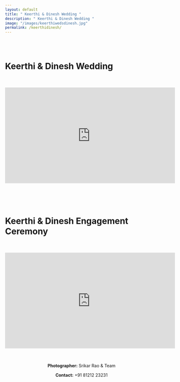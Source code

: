 ```yaml
---
layout: default
title: " Keerthi & Dinesh Wedding "
description: " Keerthi & Dinesh Wedding "
image: "/images/keerthiwedsdinesh.jpg"
permalink: /keerthidinesh/
---
```

<br>
<br>
<h1>Keerthi & Dinesh Wedding</h1>
<br>
<br>
<div class="row">
<iframe width="560" height="315" src="https://www.youtube.com/embed/D0o0KKrUPsY" title="YouTube video player" frameborder="0" allow="accelerometer; autoplay; clipboard-write; encrypted-media; gyroscope; picture-in-picture" allowfullscreen></iframe>
</div>
<br>
<br>
<br>
<br>
<h1>Keerthi & Dinesh Engagement Ceremony</h1>
<br>
<br>
<div class="row">
<iframe width="560" height="315" src="https://www.youtube.com/embed/D0o0KKrUPsY" title="YouTube video player" frameborder="0" allow="accelerometer; autoplay; clipboard-write; encrypted-media; gyroscope; picture-in-picture" allowfullscreen></iframe>
</div>
<br>
<br>
<div  class="col-md-6" data-aos="fade-up" style="text-align:left; float:none;margin:auto;">
<p style="text-align:center"><b>Photographer:</b> Srikar Rao & Team</p>
<p style="text-align:center"><b>Contact:</b> +91 81212 23231</p>
<br>
</div>

